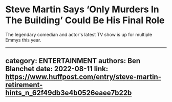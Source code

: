 # Steve Martin Says ‘Only Murders In The Building’ Could Be His Final Role

The legendary comedian and actor's latest TV show is up for multiple Emmys this year.

---
category: ENTERTAINMENT
authors: Ben Blanchet
date: 2022-08-11
link: https://www.huffpost.com/entry/steve-martin-retirement-hints_n_62f49db3e4b0526eaee7b22b
---
